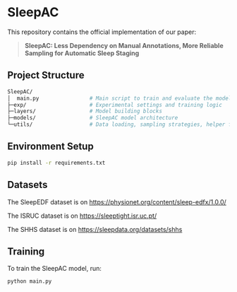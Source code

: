 # SleepAC

This repository contains the official implementation of our paper:

> **SleepAC: Less Dependency on Manual Annotations, More Reliable Sampling for Automatic Sleep Staging**



## Project Structure

```perl
SleepAC/
│  main.py                # Main script to train and evaluate the model
├─exp/                    # Experimental settings and training logic
├─layers/                 # Model building blocks
├─models/                 # SleepAC model architecture
└─utils/                  # Data loading, sampling strategies, helper functions
```



## Environment Setup

```bash
pip install -r requirements.txt
```



## Datasets

The SleepEDF dataset is on https://physionet.org/content/sleep-edfx/1.0.0/

The ISRUC dataset is on https://sleeptight.isr.uc.pt/

The SHHS dataset is on https://sleepdata.org/datasets/shhs



## Training

To train the SleepAC model, run:

```bash
python main.py
```

